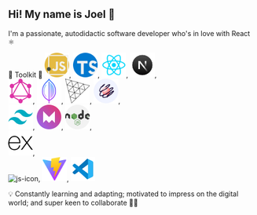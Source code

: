 ## Hi! My name is Joel 👋

I'm a passionate, autodidactic software developer who's in love with React ⚛

🚀 Toolkit 🚀 
      <img alt='js-icon' height='50' width='50' src='/public/js.webp'/>, <img alt='js-icon' height='50' width='50' src='/public/ts.webp'/>, <img alt='js-icon' height='50' width='50' src='/public/react.webp'/>,
      <img alt='js-icon' height='50' width='50' src='/public/next.webp'/>,  
      <img alt='js-icon' height='50' width='50' src='/public/gql.webp'/>, <img alt='js-icon' height='50' width='50' src='/public/mdb.webp'/>,
      <img alt='js-icon' height='50' width='50' src='/public/Three.webp'/>, <img alt='js-icon' height='50' width='50' src='/public/react-spring.webp'/>,  
       <img alt='js-icon' height='50' width='50' src='/public/tailwindcss.webp'/>,
      <img alt='js-icon' height='50' width='50' src='/public/motion.webp'/>, <img alt='js-icon' height='50' width='50' src='/public/nodejs.webp'/>,  
      <img alt='js-icon' height='50' width='50' src='/public/ex.webp'/>,  
      <img alt='js-icon' height='50' width='50' src='/public/p5.webp'/>, <img alt='js-icon' height='50' width='50' src='/public/vite.webp'/>,
      <img alt='js-icon' height='50' width='50' src='/public/vs.webp'/>  


💡 Constantly learning and adapting; motivated to impress on the digital world; and super keen to collaborate 👨‍💻 

